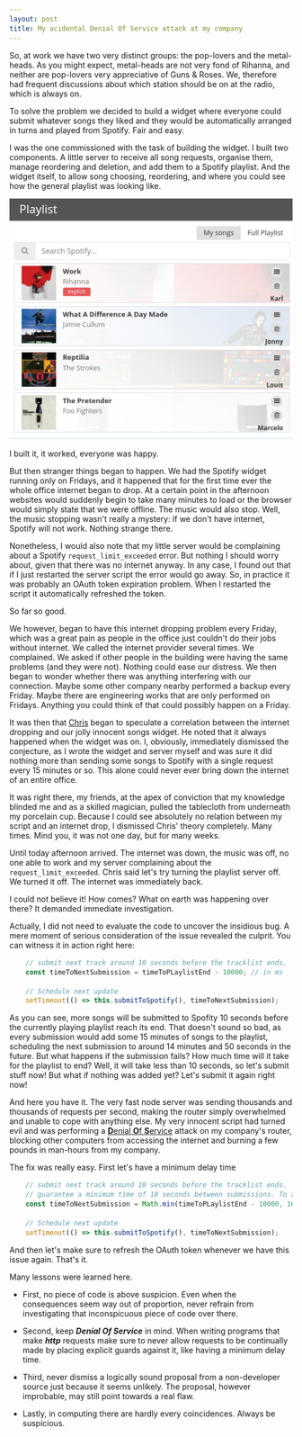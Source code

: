 ```yaml
---
layout: post
title: My acidental Denial Of Service attack at my company
---
```


So, at work we have two very distinct groups: the pop-lovers and the metal-heads. As you might expect, metal-heads are not very fond of Rihanna, and neither are pop-lovers very appreciative of Guns & Roses. We, therefore had frequent discussions about which station should be on at the radio, which is always on.

To solve the problem we decided to build a widget where everyone could submit whatever songs they liked and they would be automatically arranged in turns and played from Spotify. Fair and easy.

I was the one commissioned with the task of building the widget. I built two components. A little server to receive all song requests, organise them, manage reordering and deletion, and add them to a Spotify playlist. And the widget itself, to allow song choosing, reordering, and where you could see how the general playlist was looking like.

![The playlist widget](../images/playlist-widget.png)

I built it, it worked, everyone was happy.

But then stranger things began to happen. We had the Spotify widget running only on Fridays, and it happened that for the first time ever the whole office internet began to drop. At a certain point in the afternoon websites would suddenly begin to take many minutes to load or the browser would simply state that we were offline. The music would also stop. Well, the music stopping wasn't really a mystery: if we don't have internet, Spotify will not work. Nothing strange there.

Nonetheless, I would also note that my little server would be complaining about a Spotify `request_limit_exceeded` error. But nothing I should worry about, given that there was no internet anyway. In any case, I found out that if I just restarted the server script the error would go away. So, in practice it was probably an OAuth token expiration problem. When I restarted the script it automatically refreshed the token.

So far so good.

We however, began to have this internet dropping problem every Friday, which was a great pain as people in the office just couldn't do their jobs without internet. We called the internet provider several times. We complained. We asked if other people in the building were having the same problems (and they were not). Nothing could ease our distress. We then began to wonder whether there was anything interfering with our connection. Maybe some other company nearby performed a backup every Friday. Maybe there are engineering works that are only performed on Fridays. Anything you could think of that could possibly happen on a Friday.

It was then that [Chris](https://twitter.com/lown_coco) began to speculate a correlation between the internet dropping and our jolly innocent songs widget. He noted that it always happened when the widget was on. I, obviously, immediately dismissed the conjecture, as I wrote the widget and server myself and was sure it did nothing more than sending some songs to Spotify with a single request every 15 minutes or so. This alone could never ever bring down the internet of an entire office.

It was right there, my friends, at the apex of conviction that my knowledge blinded me and as a skilled magician, pulled the tablecloth from underneath my porcelain cup. Because I could see absolutely no relation between my script and an internet drop, I dismissed Chris' theory completely. Many times. Mind you, it was not one day, but for many weeks.

Until today afternoon arrived. The internet was down, the music was off, no one able to work and my server complaining about the `request_limit_exceeded`. Chris said let's try turning the playlist server off. We turned it off. The internet was immediately back.

I could not believe it! How comes? What on earth was happening over there? It demanded immediate investigation.

Actually, I did not need to evaluate the code to uncover the insidious bug. A mere moment of serious consideration of the issue revealed the culprit. You can witness it in action right here:


``` javascript
    // submit next track around 10 seconds before the tracklist ends.
    const timeToNextSubmission = timeToPLaylistEnd - 10000; // in ms

    // Schedule next update
    setTimeout(() => this.submitToSpotify(), timeToNextSubmission);
```


As you can see, more songs will be submitted to Spofity 10 seconds before the currently playing playlist reach its end. That doesn't sound so bad, as every submission would add some 15 minutes of songs to the playlist, scheduling the next submission to around 14 minutes and 50 seconds in the future. But what happens if the submission fails? How much time will it take for the playlist to end? Well, it will take less than 10 seconds, so let's submit stuff now! But what if nothing was added yet? Let's submit it again right now!

And here you have it. The very fast node server was sending thousands and thousands of requests per second, making the router simply overwhelmed and unable to cope with anything else. My very innocent script had turned evil and was performing a [**D**enial **O**f **S**ervice](https://en.wikipedia.org/wiki/Denial-of-service_attack) attack on my company's router, blocking other computers from accessing the internet and burning a few pounds in man-hours from my company.

The fix was really easy. First let's have a minimum delay time


``` javascript
    // submit next track around 10 seconds before the tracklist ends.
    // guarantee a minimum time of 10 seconds between submissions. To avoid a DOS attack on our router.
    const timeToNextSubmission = Math.min(timeToPLaylistEnd - 10000, 10000); // in ms

    // Schedule next update
    setTimeout(() => this.submitToSpotify(), timeToNextSubmission);
```


And then let's make sure to refresh the OAuth token whenever we have this issue again. That's it.

Many lessons were learned here.
  - First, no piece of code is above suspicion. Even when the consequences seem way out of proportion, never refrain from investigating that inconspicuous piece of code over there.

  - Second, keep ***Denial Of Service*** in mind. When writing programs that make ***http*** requests make sure to never allow requests to be continually made by placing explicit guards against it, like having a minimum delay time.

  - Third, never dismiss a logically sound proposal from a non-developer source just because it seems unlikely. The proposal, however improbable, may still point towards a real flaw.

  - Lastly, in computing there are hardly every coincidences. Always be suspicious.
